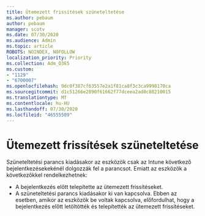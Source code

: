 ```yaml
---
title: Ütemezett frissítések szüneteltetése
ms.author: pebaum
author: pebaum
manager: scotv
ms.date: 07/30/2020
ms.audience: Admin
ms.topic: article
ROBOTS: NOINDEX, NOFOLLOW
localization_priority: Priority
ms.collection: Adm_O365
ms.custom:
- "1129"
- "6700007"
ms.openlocfilehash: 9dc0f387cf63557e2a1f81ca8f3c3ca9998170ca
ms.sourcegitcommit: d1c51266e2890f61662f77dceea2ad0c88210015
ms.translationtype: MT
ms.contentlocale: hu-HU
ms.lasthandoff: 07/30/2020
ms.locfileid: "46555509"
---
```

# <a name="pausing-scheduled-updates"></a>Ütemezett frissítések szüneteltetése

Szüneteltetési parancs kiadásakor az eszközök csak az Intune következő bejelentkezésekekénél dolgozzák fel a parancsot. Emiatt az eszközök a következőkkel rendelkezhetnek:

- A bejelentkezés előtt telepítette az ütemezett frissítéseket.
- A szüneteltetési parancs kiadásakor ki van kapcsolva. Ebben az esetben, amikor az eszközök be voltak kapcsolva, előfordulhat, hogy a bejelentkezés előtt letöltötték és telepítették az ütemezett frissítéseket.